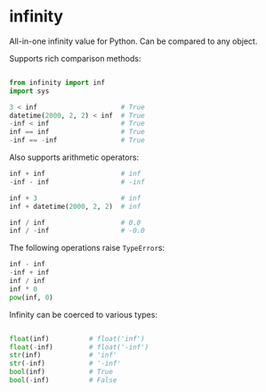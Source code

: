 infinity
========

All-in-one infinity value for Python. Can be compared to any object.


Supports rich comparison methods:


```python

from infinity import inf
import sys

3 < inf                     # True
datetime(2000, 2, 2) < inf  # True
-inf < inf                  # True
inf == inf                  # True
-inf == -inf                # True
```


Also supports arithmetic operators:

```python
inf + inf                   # inf
-inf - inf                  # -inf

inf + 3                     # inf
inf + datetime(2000, 2, 2)  # inf

inf / inf                   # 0.0
inf / -inf                  # -0.0
```

The following operations raise `TypeError`s:

```python
inf - inf
-inf + inf
inf / inf
inf * 0
pow(inf, 0)
```

Infinity can be coerced to various types:

```python

float(inf)          # float('inf')
float(-inf)         # float('-inf')
str(inf)            # 'inf'
str(-inf)           # '-inf'
bool(inf)           # True
bool(-inf)          # False
```
